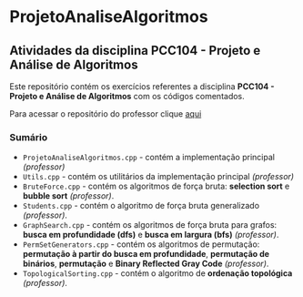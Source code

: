 # ProjetoAnaliseAlgoritmos

## Atividades da disciplina **PCC104 - Projeto e Análise de Algoritmos**

Este repositório contém os exercícios referentes a disciplina **PCC104 - Projeto e Análise de Algoritmos** com os códigos comentados. 

Para acessar o repositório do professor clique [aqui](https://github.com/rcpsilva/DesignAndAnalysisofAlgorithms)

### Sumário

* ```ProjetoAnaliseAlgoritmos.cpp``` - contém a implementação principal *(professor)*
* ```Utils.cpp``` - contém os utilitários da implementação principal *(professor)*
* ```BruteForce.cpp``` - contém os algoritmos de força bruta: **selection sort** e **bubble sort** *(professor)*.
* ```Students.cpp``` - contém o algoritmo de força bruta generalizado *(professor)*.
* ```GraphSearch.cpp``` - contém os algoritmos de força bruta para grafos: **busca em profundidade (dfs)** e **busca em largura (bfs)** *(professor)*.
* ```PermSetGenerators.cpp``` - contém os algoritmos de permutação: **permutação à partir do busca em profundidade**, **permutação de binários**, **permutação** e **Binary Reflected Gray Code** *(professor)*.
* ```TopologicalSorting.cpp``` - contém o algoritmo de **ordenação topológica** *(professor)*.

